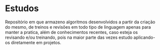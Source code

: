 # Estudos
Repositório em que armazeno algoritmos desenvolvidos a partir da criação do mesmo, de treinos e revisões em todo tipo de linguagem apenas para manter a pratica, além de conhecimentos recentes, caso esteja os revisando e/ou treinando, pois na maior parte das vezes estudo aplicando-os diretamente em projetos.
